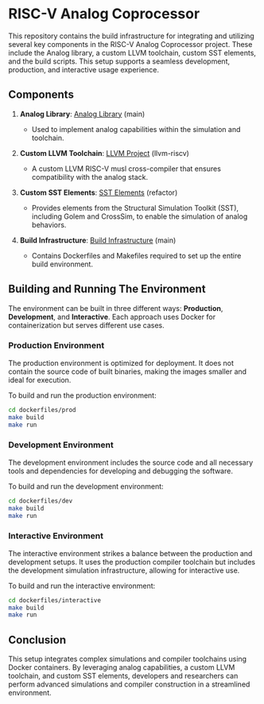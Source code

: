 # RISC-V Analog Coprocessor

This repository contains the build infrastructure for integrating and utilizing several key components in the RISC-V Analog Coprocessor project. These include the Analog library, a custom LLVM toolchain, custom SST elements, and the build scripts. This setup supports a seamless development, production, and interactive usage experience.

## Components

1. **Analog Library**: [Analog Library](https://github.com/PlatinumCD/analog-library) (main)
   - Used to implement analog capabilities within the simulation and toolchain.
   
2. **Custom LLVM Toolchain**: [LLVM Project](https://github.com/PlatinumCD/llvm-project) (llvm-riscv)
   - A custom LLVM RISC-V musl cross-compiler that ensures compatibility with the analog stack.

3. **Custom SST Elements**: [SST Elements](https://github.com/PlatinumCD/sst-elements/tree/refactor) (refactor)
   - Provides elements from the Structural Simulation Toolkit (SST), including Golem and CrossSim, to enable the simulation of analog behaviors.

4. **Build Infrastructure**: [Build Infrastructure](https://github.com/PlatinumCD/RISCV-Analog-Coprocessor) (main)
   - Contains Dockerfiles and Makefiles required to set up the entire build environment.

## Building and Running The Environment

The environment can be built in three different ways: **Production**, **Development**, and **Interactive**. Each approach uses Docker for containerization but serves different use cases.

### Production Environment

The production environment is optimized for deployment. It does not contain the source code of built binaries, making the images smaller and ideal for execution.

To build and run the production environment:
```sh
cd dockerfiles/prod
make build
make run
```

### Development Environment

The development environment includes the source code and all necessary tools and dependencies for developing and debugging the software.

To build and run the development environment:
```sh
cd dockerfiles/dev
make build
make run
```

### Interactive Environment

The interactive environment strikes a balance between the production and development setups. It uses the production compiler toolchain but includes the development simulation infrastructure, allowing for interactive use.

To build and run the interactive environment:
```sh
cd dockerfiles/interactive
make build
make run
```

## Conclusion

This setup integrates complex simulations and compiler toolchains using Docker containers. By leveraging analog capabilities, a custom LLVM toolchain, and custom SST elements, developers and researchers can perform advanced simulations and compiler construction in a streamlined environment.
